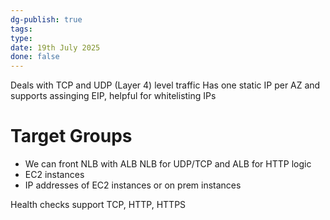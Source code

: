 ```yaml
---
dg-publish: true
tags: 
type: 
date: 19th July 2025
done: false
---
```


Deals with TCP and UDP (Layer 4) level traffic
Has one static IP per AZ and supports assinging EIP, helpful for whitelisting IPs

# Target Groups
- We can front NLB with ALB
    NLB for UDP/TCP and ALB for HTTP logic
- EC2 instances 
- IP addresses of EC2 instances or on prem instances

Health checks support TCP, HTTP, HTTPS
